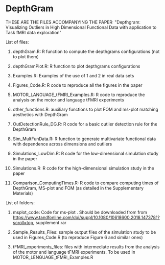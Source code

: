 # DepthGram
THESE ARE THE FILES ACCOMPANYING THE PAPER: "Depthgram: Visualizing Outliers in High
Dimensional Functional Data with application to Task fMRI data exploration"

List of files:

1. depthGram.R: R function to compute the depthgrams configurations (not to plot them)

2. depthGramPlot.R: R function to plot depthgrams configurations

3. Examples.R: Examples of the use of 1 and 2 in real data sets

4. Figures_Code.R: R code to reproduce all the figures in the paper

5. MOTOR_LANGUAGE_tFMRI_Examples.R: R code to reproduce the analysis on the motor and language tFMRI experiments

6. other_functions.R: auxiliary functions to plot FOM and ms-plot matching aesthetics with DepthGram

7. OutDetectionRule_DG.R: R code for a basic outlier detection rule for the DepthGram

8. Sim_MultFunData.R: R function to generate multivariate functional data 
with dependence across dimensions and outliers

9. Simulations_LowDim.R: R code for the low-dimensional simulation study in the paper

10. Simulations.R: R code for the high-dimensional simulation study in the paper

11. Comparison_ComputingTimes.R: R code to compare computing times of DepthGram, MS-plot and FOM (as detailed in the Supplementary Materials)

List of folders:

1. msplot_code: Code for ms-plot . Should be downloaded from  from  https://www.tandfonline.com/doi/suppl/10.1080/10618600.2018.1473781?scroll=top, supplement.rar

2. Sample_Results_Files: sample output files of the simulation study to be used in Figures_Code.R (to reproduce Figure 6 and similar ones)

3. tFMRI_experiments_files: files with intermediate results from the analysis of the motor and language tFMRI experiments. To be used in MOTOR_LENGUAGE_tFMRI_Examples.R

